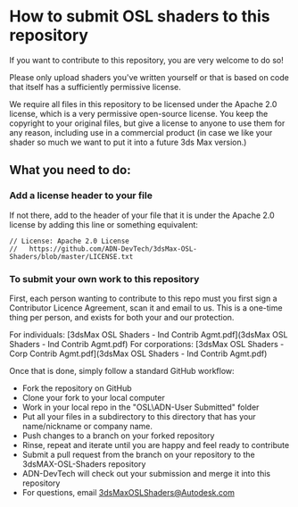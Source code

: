 # How to submit OSL shaders to this repository

If you want to contribute to this repository, you are very welcome to do so! 

Please only upload shaders you've written yourself or that is based on code that itself
has a sufficiently permissive license. 

We require all files in this repository to be licensed under the Apache 2.0 license, which is
a very permissive open-source license. You keep the copyright to your original files, but give
a license to anyone to use them for any reason, including use in a commercial product (in case we
like your shader so much we want to put it into a future 3ds Max version.)

## What you need to do:

### Add a license header to your file

If not there, add to the header of your file that it is under the Apache 2.0 license by adding 
this line or something equivalent:

	// License: Apache 2.0 License
	//   https://github.com/ADN-DevTech/3dsMax-OSL-Shaders/blob/master/LICENSE.txt

### To submit your own work to this repository

First, each person wanting to contribute to this repo must you first sign a Contributor Licence Agreement,
scan it and email to us. This is a one-time thing per person, and exists for both your and our protection.

For individuals: [3dsMax OSL Shaders - Ind Contrib Agmt.pdf](3dsMax OSL Shaders - Ind Contrib Agmt.pdf)
For corporations: [3dsMax OSL Shaders - Corp Contrib Agmt.pdf](3dsMax OSL Shaders - Ind Contrib Agmt.pdf)

Once that is done, simply follow a standard GitHub workflow: 

* Fork the repository on GitHub
* Clone your fork to your local computer
* Work in your local repo in the "OSL\ADN-User Submitted" folder
* Put all your files in a subdirectory to this directory that has your name/nickname or company name. 
* Push changes to a branch on your forked repository
* Rinse, repeat and iterate until you are happy and feel ready to contribute
* Submit a pull request from the branch on your repository to the 3dsMAX-OSL-Shaders repository
* ADN-DevTech will check out your submission and merge it into this repository
* For questions, email 3dsMaxOSLShaders@Autodesk.com

